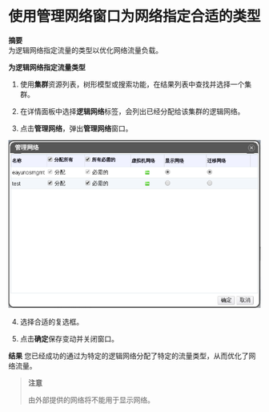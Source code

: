 # 使用管理网络窗口为网络指定合适的类型

**摘要**<br/>
为逻辑网络指定流量的类型以优化网络流量负载。

**为逻辑网络指定流量类型**

1. 使用**集群**资源列表，树形模型或搜索功能，在结果列表中查找并选择一个集群。

2. 在详情面板中选择**逻辑网络**标签，会列出已经分配给该集群的逻辑网络。

3. 点击**管理网络**，弹出**管理网络**窗口。

![管理网络](../images/EayunOS_Cluster_Manager_Logic_Network.png)

4. 选择合适的复选框。

5. 点击**确定**保存变动并关闭窗口。

**结果**
您已经成功的通过为特定的逻辑网络分配了特定的流量类型，从而优化了网络流量。

> **注意**
>
> 由外部提供的网络将不能用于显示网络。

